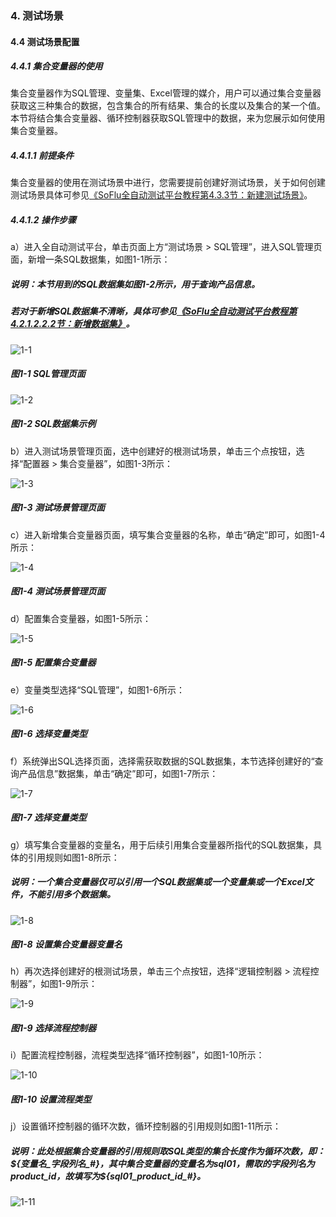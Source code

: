 ### 4. 测试场景

#### 4.4 测试场景配置

##### 4.4.1 集合变量器的使用

集合变量器作为SQL管理、变量集、Excel管理的媒介，用户可以通过集合变量器获取这三种集合的数据，包含集合的所有结果、集合的长度以及集合的某一个值。本节将结合集合变量器、循环控制器获取SQL管理中的数据，来为您展示如何使用集合变量器。

##### 4.4.1.1 前提条件

集合变量器的使用在测试场景中进行，您需要提前创建好测试场景，关于如何创建测试场景具体可参见[《SoFlu全自动测试平台教程第4.3.3节：新建测试场景》](https://gitee.com/feisuanyz/SoFlu-adp/blob/master/SoFlu%E5%85%A8%E8%87%AA%E5%8A%A8%E6%B5%8B%E8%AF%95%E5%B9%B3%E5%8F%B0%E6%95%99%E7%A8%8B/4.%20%E6%B5%8B%E8%AF%95%E5%9C%BA%E6%99%AF/3.%20%E6%B5%8B%E8%AF%95%E5%9C%BA%E6%99%AF%E7%AE%A1%E7%90%86/2.%20%E6%96%B0%E5%BB%BA%E6%B5%8B%E8%AF%95%E5%9C%BA%E6%99%AF.md)。

##### 4.4.1.2 操作步骤

a）进入全自动测试平台，单击页面上方“测试场景 > SQL管理”，进入SQL管理页面，新增一条SQL数据集，如图1-1所示：

##### 说明：本节用到的SQL数据集如图1-2所示，用于查询产品信息。

##### 若对于新增SQL数据集不清晰，具体可参见[《SoFlu全自动测试平台教程第4.2.1.2.2.2节：新增数据集》](https://gitee.com/feisuanyz/SoFlu-adp/blob/master/SoFlu%E5%85%A8%E8%87%AA%E5%8A%A8%E6%B5%8B%E8%AF%95%E5%B9%B3%E5%8F%B0%E6%95%99%E7%A8%8B/4.%20%E6%B5%8B%E8%AF%95%E5%9C%BA%E6%99%AF/2.%20%E6%95%B0%E6%8D%AE%E9%9B%86%E7%AE%A1%E7%90%86/1.%20SQL%E7%AE%A1%E7%90%86/2.%20%E6%95%B0%E6%8D%AE%E9%9B%86/2.%20%E6%96%B0%E5%A2%9E%E6%95%B0%E6%8D%AE%E9%9B%86.md)。

![1-1](https://www.feisuanyz.com/fstest/cscj/cscjpeizhi/collection_1.png)

##### 图1-1 SQL管理页面

![1-2](https://www.feisuanyz.com/fstest/cscj/cscjpeizhi/collection_2.png)

##### 图1-2 SQL数据集示例

b）进入测试场景管理页面，选中创建好的根测试场景，单击三个点按钮，选择“配置器 > 集合变量器”，如图1-3所示：

![1-3](https://www.feisuanyz.com/fstest/cscj/cscjpeizhi/collection_3.png)

##### 图1-3 测试场景管理页面

c）进入新增集合变量器页面，填写集合变量器的名称，单击“确定”即可，如图1-4所示：

![1-4](https://www.feisuanyz.com/fstest/cscj/cscjpeizhi/collection_4.png)

##### 图1-4 测试场景管理页面

d）配置集合变量器，如图1-5所示：

![1-5](https://www.feisuanyz.com/fstest/cscj/cscjpeizhi/collection_5.png)

##### 图1-5 配置集合变量器

e）变量类型选择“SQL管理”，如图1-6所示：

![1-6](https://www.feisuanyz.com/fstest/cscj/cscjpeizhi/collection_6.png)

##### 图1-6 选择变量类型

f）系统弹出SQL选择页面，选择需获取数据的SQL数据集，本节选择创建好的“查询产品信息”数据集，单击“确定”即可，如图1-7所示：

![1-7](https://www.feisuanyz.com/fstest/cscj/cscjpeizhi/collection_7.png)

##### 图1-7 选择变量类型

g）填写集合变量器的变量名，用于后续引用集合变量器所指代的SQL数据集，具体的引用规则如图1-8所示：

##### 说明：一个集合变量器仅可以引用一个SQL数据集或一个变量集或一个Excel文件，不能引用多个数据集。

![1-8](https://www.feisuanyz.com/fstest/cscj/cscjpeizhi/collection_8.png)

##### 图1-8 设置集合变量器变量名

h）再次选择创建好的根测试场景，单击三个点按钮，选择“逻辑控制器 > 流程控制器”，如图1-9所示：

![1-9](https://www.feisuanyz.com/fstest/cscj/cscjpeizhi/collection_9.png)

##### 图1-9 选择流程控制器

i）配置流程控制器，流程类型选择“循环控制器”，如图1-10所示：

![1-10](https://www.feisuanyz.com/fstest/cscj/cscjpeizhi/collection_10.png)

##### 图1-10 设置流程类型

j）设置循环控制器的循环次数，循环控制器的引用规则如图1-11所示：

##### 说明：此处根据集合变量器的引用规则取SQL类型的集合长度作为循环次数，即：${变量名_字段列名_#}，其中集合变量器的变量名为sql01，需取的字段列名为product_id，故填写为${sql01_product_id_#}。

![1-11](https://www.feisuanyz.com/fstest/cscj/cscjpeizhi/collection_11.png)
